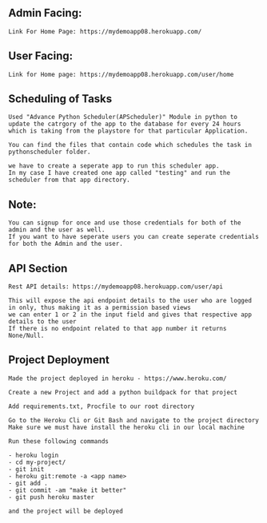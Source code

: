 ## Admin Facing:

    Link For Home Page: https://mydemoapp08.herokuapp.com/

## User Facing:

    Link for Home page: https://mydemoapp08.herokuapp.com/user/home



## Scheduling of Tasks
 
    Used "Advance Python Scheduler(APScheduler)" Module in python to update the catrgory of the app to the database for every 24 hours which is taking from the playstore for that particular Application.

    You can find the files that contain code which schedules the task in pythonscheduler folder.

    we have to create a seperate app to run this scheduler app.
    In my case I have created one app called "testing" and run the scheduler from that app directory.




## Note:
    You can signup for once and use those credentials for both of the admin and the user as well. 
    If you want to have seperate users you can create seperate credentials for both the Admin and the user.






## API Section

    Rest API details: https://mydemoapp08.herokuapp.com/user/api 

    This will expose the api endpoint details to the user who are logged in only, thus making it as a permission based views
    we can enter 1 or 2 in the input field and gives that respective app details to the user
    If there is no endpoint related to that app number it returns None/Null.




## Project Deployment

    Made the project deployed in heroku - https://www.heroku.com/

    Create a new Project and add a python buildpack for that project

    Add requirements.txt, Procfile to our root directory

    Go to the Heroku Cli or Git Bash and navigate to the project directory
    Make sure we must have install the heroku cli in our local machine

    Run these following commands

    - heroku login
    - cd my-project/
    - git init
    - heroku git:remote -a <app name>
    - git add .
    - git commit -am "make it better"
    - git push heroku master

    and the project will be deployed



